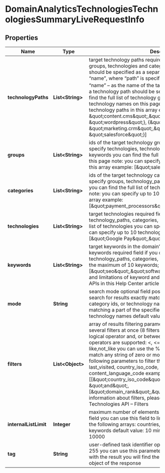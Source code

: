 

# DomainAnalyticsTechnologiesTechnologiesSummaryLiveRequestInfo


## Properties

| Name | Type | Description | Notes |
|------------ | ------------- | ------------- | -------------|
|**technologyPaths** | **List&lt;String&gt;** | target technology paths required field if you don’t specify groups, technologies and categories each technology path should be specified as a separate object containing “path” and “name”, where “path” is specified as “$group_id.$category_id” and “name” – as the name of the target technology; each object with a technology path should be separated with a comma you can find the full list of technology group ids, category ids and technology names on this page note: you can specify up to 10 technology paths in this array example: [{\&quot;path\&quot;: \&quot;content.cms\&quot;,\&quot;name\&quot;: \&quot;wordpress\&quot;}, {\&quot;path\&quot;: \&quot;marketing.crm\&quot;,\&quot;name\&quot;: \&quot;salesforce\&quot;}] |  [optional] |
|**groups** | **List&lt;String&gt;** | ids of the target technology groups required field if you don’t specify technologies, technology_paths, categories, or keywords you can find the full list of technology group ids on this page note: you can specify up to 10 technology groups in this array example: [\&quot;sales\&quot;, \&quot;marketing\&quot;] |  [optional] |
|**categories** | **List&lt;String&gt;** | ids of the target technology categories required field if you don’t specify groups, technology_paths, technologies, or keywords you can find the full list of technology category ids on this page note: you can specify up to 10 technology categories in this array example: [\&quot;payment_processors\&quot;,\&quot;crm\&quot;] |  [optional] |
|**technologies** | **List&lt;String&gt;** | target technologies required field if you don’t specify groups, technology_paths, categories, or keywords you can find the full list of technologies you can specify here on this page note: you can specify up to 10 technologies in this array example: [\&quot;Google Pay\&quot;,\&quot;Salesforce\&quot;] |  [optional] |
|**keywords** | **List&lt;String&gt;** | target keywords in the domain’s title, description or meta keywords required field if you don’t specify groups, technology_paths, categories, or technologies you can specify the maximum of 10 keywords; UTF-8 encoding; example: [\&quot;seo\&quot;,\&quot;software\&quot;] learn more about rules and limitations of keyword and keywords fields in DataForSEO APIs in this Help Center article |  [optional] |
|**mode** | **String** | search mode optional field possible search mode types: as_is – search for results exactly matching the specified group ids, category ids, or technology names entry – search for results matching a part of the specified group ids, category ids, or technology names default value: as_is |  [optional] |
|**filters** | **List&lt;Object&gt;** | array of results filtering parameters optional field you can add several filters at once (8 filters maximum) you should set a logical operator and, or between the conditions the following operators are supported: &lt;, &lt;&#x3D;, &gt;, &gt;&#x3D;, &#x3D;, &lt;&gt;, in, not_in, like,not_like you can use the % operator with like and not_like to match any string of zero or more characters you can use the following parameters to filter the results: domain_rank, last_visited, country_iso_code, language_code, content_language_code example: [[\&quot;country_iso_code\&quot;,\&quot;&#x3D;\&quot;,\&quot;US\&quot;], \&quot;and\&quot;, [\&quot;domain_rank\&quot;,\&quot;&gt;\&quot;,800]] for more information about filters, please refer to Domain Analytics Technologies API – Filters |  [optional] |
|**internalListLimit** | **Integer** | maximum number of elements within internal arrays optional field you can use this field to limit the number of elements within the following arrays: countries, languages, content_languages, keywords default value: 10 minimum value: 1 maximum value: 10000 |  [optional] |
|**tag** | **String** | user-defined task identifier optional field the character limit is 255 you can use this parameter to identify the task and match it with the result you will find the specified tag value in the data object of the response |  [optional] |



